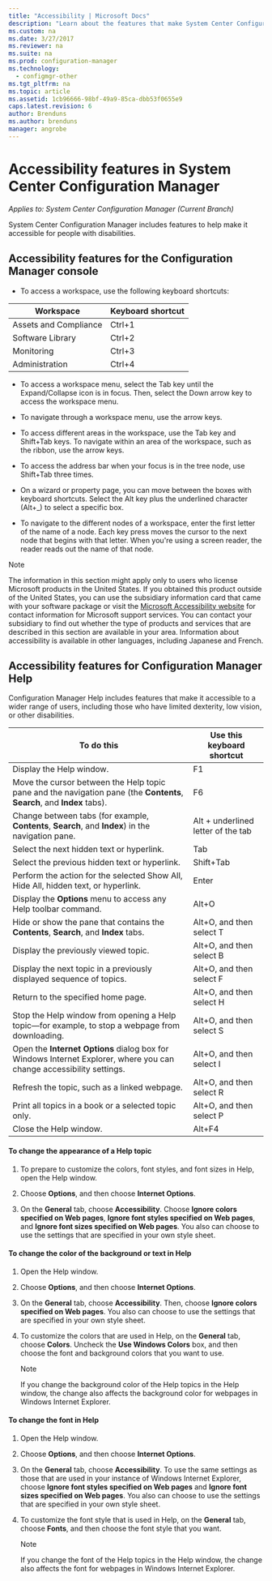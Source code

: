 ```yaml
---
title: "Accessibility | Microsoft Docs"
description: "Learn about the features that make System Center Configuration Manager accessible for people with disabilities."
ms.custom: na
ms.date: 3/27/2017
ms.reviewer: na
ms.suite: na
ms.prod: configuration-manager
ms.technology:
  - configmgr-other
ms.tgt_pltfrm: na
ms.topic: article
ms.assetid: 1cb96666-98bf-49a9-85ca-dbb53f0655e9
caps.latest.revision: 6
author: Brendunsms.author: brendunsmanager: angrobe
---
```

# Accessibility features in System Center Configuration Manager*Applies to: System Center Configuration Manager (Current Branch)*

System Center Configuration Manager includes features to help make it accessible for people with disabilities.


## <a name="bkmk_aconsole"></a> Accessibility features for the Configuration Manager console  
-   To access a workspace, use the following keyboard shortcuts:  

|Workspace|Keyboard shortcut|  
|------|--------|  
|Assets and Compliance|Ctrl+1|  
|Software Library|Ctrl+2|  
|Monitoring|Ctrl+3|  
|Administration|Ctrl+4|  

-   To access a workspace menu, select the Tab key until the Expand/Collapse icon is in focus. Then, select the Down arrow key to access the workspace menu.  

-   To navigate through a workspace menu, use the arrow keys.  

-   To access different areas in the workspace, use the Tab key and Shift+Tab keys. To navigate within an area of the workspace, such as the ribbon, use the arrow keys.  

-   To access the address bar when your focus is in the tree node, use Shift+Tab three times.  

-   On a wizard or property page, you can move between the boxes with keyboard shortcuts. Select the Alt key plus the underlined character (Alt+_) to select a specific box.     

-  To navigate to the different nodes of a workspace, enter the first letter of the name of a node. Each key press moves the cursor to the next node that begins with that letter. When you're using a screen reader, the reader reads out the name of that node.

> [!NOTE]  
>  The information in this section might apply only to users who license Microsoft products in the United States. If you obtained this product outside of the United States, you can use the subsidiary information card that came with your software package or visit the [Microsoft Accessibility website](http://go.microsoft.com/fwlink/?LinkId=8431) for contact information for Microsoft support services. You can contact your subsidiary to find out whether the type of products and services that are described in this section are available in your area. Information about accessibility is available in other languages, including Japanese and French.  

##  <a name="bkmk_ahelp"></a> Accessibility features for Configuration Manager Help  
 Configuration Manager Help includes features that make it accessible to a wider range of users, including those who have limited dexterity, low vision, or other disabilities.  

|To do this|Use this keyboard shortcut|  
|----------------|--------------------------------|  
|Display the Help window.|F1|  
|Move the cursor between the Help topic pane and the navigation pane (the **Contents**, **Search**, and **Index** tabs).|F6|  
|Change between tabs (for example, **Contents**, **Search**, and **Index**) in the navigation pane.|Alt + underlined letter of the tab|  
|Select the next hidden text or hyperlink.|Tab|  
|Select the previous hidden text or hyperlink.|Shift+Tab|  
|Perform the action for the selected Show All, Hide All, hidden text, or hyperlink.|Enter|  
|Display the **Options** menu to access any Help toolbar command.|Alt+O|  
|Hide or show the pane that contains the **Contents**, **Search**, and **Index** tabs.|Alt+O, and then select T|  
|Display the previously viewed topic.|Alt+O, and then select B|  
|Display the next topic in a previously displayed sequence of topics.|Alt+O, and then select F|  
|Return to the specified home page.|Alt+O, and then select H|  
|Stop the Help window from opening a Help topic—for example, to stop a webpage from downloading.|Alt+O, and then select S|  
|Open the **Internet Options** dialog box for Windows Internet Explorer, where you can change accessibility settings.|Alt+O, and then select I|  
|Refresh the topic, such as a linked webpage.|Alt+O, and then select R|  
|Print all topics in a book or a selected topic only.|Alt+O, and then select P|  
|Close the Help window.|Alt+F4|  

#### To change the appearance of a Help topic  

1.  To prepare to customize the colors, font styles, and font sizes in Help, open the Help window.  

2.  Choose **Options**, and then choose **Internet Options**.  

3.  On the **General** tab, choose **Accessibility**. Choose **Ignore colors specified on Web pages**, **Ignore font styles specified on Web pages**, and **Ignore font sizes specified on Web pages**. You also can choose to use the settings that are specified in your own style sheet.  

#### To change the color of the background or text in Help  

1.  Open the Help window.  

2.  Choose **Options**, and then choose **Internet Options**.  

3.  On the **General** tab, choose **Accessibility**. Then, choose **Ignore colors specified on Web pages**. You also can choose to use the settings that are specified in your own style sheet.  

4.  To customize the colors that are used in Help, on the **General** tab, choose **Colors**. Uncheck the **Use Windows Colors** box, and then choose the font and background colors that you want to use.  

    > [!NOTE]  
    >  If you change the background color of the Help topics in the Help window, the change also affects the background color for webpages in Windows Internet Explorer.  

#### To change the font in Help  

1.  Open the Help window.  

2.  Choose **Options**, and then choose **Internet Options**.  

3.  On the **General** tab, choose **Accessibility**. To use the same settings as those that are used in your instance of Windows Internet Explorer, choose **Ignore font styles specified on Web pages** and **Ignore font sizes specified on Web pages**. You also can choose to use the settings that are specified in your own style sheet.  

4.  To customize the font style that is used in Help, on the **General** tab, choose **Fonts**, and then choose the font style that you want.  

    > [!NOTE]  
    >  If you change the font of the Help topics in the Help window, the change also affects the font for webpages in Windows Internet Explorer.  
